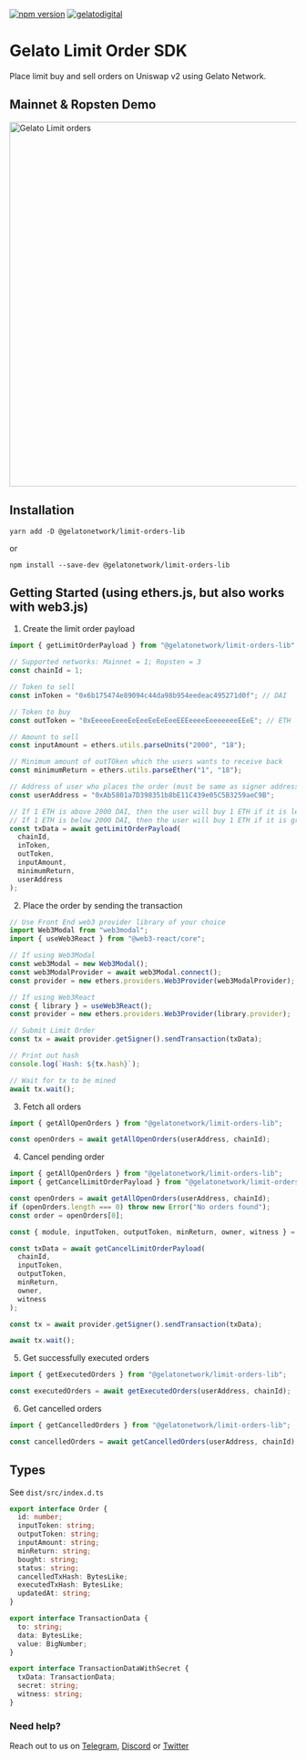[![npm version](https://badge.fury.io/js/%40gelatonetwork%2Flimit-orders-lib.svg)](https://badge.fury.io/js/%40gelatonetwork%2Flimit-orders-lib)
[![gelatodigital](https://circleci.com/gh/gelatodigital/limit-orders-lib.svg?style=shield)](https://app.circleci.com/pipelines/github/gelatodigital/limit-orders-lib)

# Gelato Limit Order SDK

Place limit buy and sell orders on Uniswap v2 using Gelato Network.

## Mainnet & Ropsten Demo

<a href="https://www.sorbet.finance/order" target="_blank">
     <img src="https://i.imgur.com/66yH4SO.png"
          alt="Gelato Limit orders"
          style="width: 640px;"
     />
</a>

## Installation

`yarn add -D @gelatonetwork/limit-orders-lib`

or

`npm install --save-dev @gelatonetwork/limit-orders-lib`

## Getting Started (using ethers.js, but also works with web3.js)

1. Create the limit order payload

```javascript
import { getLimitOrderPayload } from "@gelatonetwork/limit-orders-lib";

// Supported networks: Mainnet = 1; Ropsten = 3
const chainId = 1;

// Token to sell
const inToken = "0x6b175474e89094c44da98b954eedeac495271d0f"; // DAI

// Token to buy
const outToken = "0xEeeeeEeeeEeEeeEeEeEeeEEEeeeeEeeeeeeeEEeE"; // ETH

// Amount to sell
const inputAmount = ethers.utils.parseUnits("2000", "18");

// Minimum amount of outTOken which the users wants to receive back
const minimumReturn = ethers.utils.parseEther("1", "18");

// Address of user who places the order (must be same as signer address)
const userAddress = "0xAb5801a7D398351b8bE11C439e05C5B3259aeC9B";

// If 1 ETH is above 2000 DAI, then the user will buy 1 ETH if it is less than 2000 DAI
// If 1 ETH is below 2000 DAI, then the user will buy 1 ETH if it is greater than 2000 DAI
const txData = await getLimitOrderPayload(
  chainId,
  inToken,
  outToken,
  inputAmount,
  minimumReturn,
  userAddress
);
```

2. Place the order by sending the transaction

```javascript
// Use Front End web3 provider library of your choice
import Web3Modal from "web3modal";
import { useWeb3React } from "@web3-react/core";

// If using Web3Modal
const web3Modal = new Web3Modal();
const web3ModalProvider = await web3Modal.connect();
const provider = new ethers.providers.Web3Provider(web3ModalProvider);

// If using Web3React
const { library } = useWeb3React();
const provider = new ethers.providers.Web3Provider(library.provider);

// Submit Limit Order
const tx = await provider.getSigner().sendTransaction(txData);

// Print out hash
console.log(`Hash: ${tx.hash}`);

// Wait for tx to be mined
await tx.wait();
```

3. Fetch all orders

```javascript
import { getAllOpenOrders } from "@gelatonetwork/limit-orders-lib";

const openOrders = await getAllOpenOrders(userAddress, chainId);
```

4. Cancel pending order

```javascript
import { getAllOpenOrders } from "@gelatonetwork/limit-orders-lib";
import { getCancelLimitOrderPayload } from "@gelatonetwork/limit-orders-lib";

const openOrders = await getAllOpenOrders(userAddress, chainId);
if (openOrders.length === 0) throw new Error("No orders found");
const order = openOrders[0];

const { module, inputToken, outputToken, minReturn, owner, witness } = order;

const txData = await getCancelLimitOrderPayload(
  chainId,
  inputToken,
  outputToken,
  minReturn,
  owner,
  witness
);

const tx = await provider.getSigner().sendTransaction(txData);

await tx.wait();
```

5. Get successfully executed orders

```javascript
import { getExecutedOrders } from "@gelatonetwork/limit-orders-lib";

const executedOrders = await getExecutedOrders(userAddress, chainId);
```

6. Get cancelled orders

```javascript
import { getCancelledOrders } from "@gelatonetwork/limit-orders-lib";

const cancelledOrders = await getCancelledOrders(userAddress, chainId);
```

## Types

See `dist/src/index.d.ts`

```typescript
export interface Order {
  id: number;
  inputToken: string;
  outputToken: string;
  inputAmount: string;
  minReturn: string;
  bought: string;
  status: string;
  cancelledTxHash: BytesLike;
  executedTxHash: BytesLike;
  updatedAt: string;
}

export interface TransactionData {
  to: string;
  data: BytesLike;
  value: BigNumber;
}

export interface TransactionDataWithSecret {
  txData: TransactionData;
  secret: string;
  witness: string;
}
```

### Need help?

Reach out to us on [Telegram](https://t.me/therealgelatonetwork), [Discord](https://discord.gg/ApbA39BKyJ) or [Twitter](https://twitter.com/gelatonetwork)
